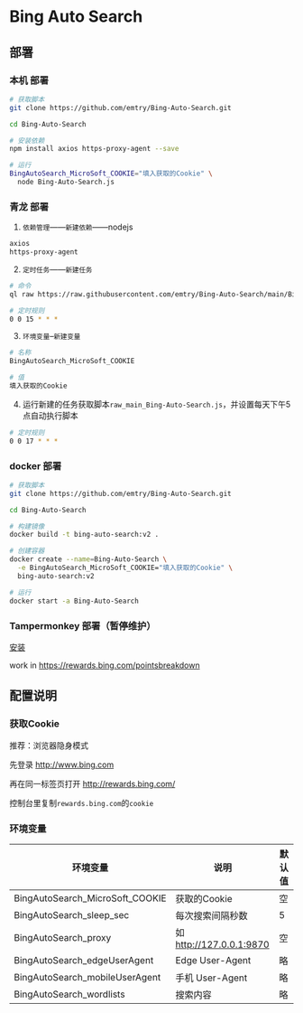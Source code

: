 # Bing Auto Search

## 部署

### 本机 部署

```bash
# 获取脚本
git clone https://github.com/emtry/Bing-Auto-Search.git

cd Bing-Auto-Search

# 安装依赖
npm install axios https-proxy-agent --save

# 运行
BingAutoSearch_MicroSoft_COOKIE="填入获取的Cookie" \
  node Bing-Auto-Search.js
```

### 青龙 部署

1. `依赖管理`——`新建依赖`——nodejs

```bash
axios
https-proxy-agent
```

2. `定时任务`——`新建任务`

```bash
# 命令
ql raw https://raw.githubusercontent.com/emtry/Bing-Auto-Search/main/Bing-Auto-Search.js

# 定时规则
0 0 15 * * *
```

3. `环境变量`–`新建变量`

```bash
# 名称
BingAutoSearch_MicroSoft_COOKIE

# 值
填入获取的Cookie
```

4. 运行新建的任务获取脚本`raw_main_Bing-Auto-Search.js`，并设置每天下午5点自动执行脚本
```bash
# 定时规则
0 0 17 * * *
```


### docker 部署

```bash
# 获取脚本
git clone https://github.com/emtry/Bing-Auto-Search.git

cd Bing-Auto-Search

# 构建镜像
docker build -t bing-auto-search:v2 .

# 创建容器
docker create --name=Bing-Auto-Search \
  -e BingAutoSearch_MicroSoft_COOKIE="填入获取的Cookie" \
  bing-auto-search:v2

# 运行
docker start -a Bing-Auto-Search
```

### Tampermonkey 部署（暂停维护）

[安装](https://github.com/emtry/Bing-Auto-Search/raw/main/Bing%20Auto%20Search.user.js)

work in https://rewards.bing.com/pointsbreakdown


## 配置说明

### 获取Cookie

推荐：浏览器隐身模式

先登录 http://www.bing.com

再在同一标签页打开 http://rewards.bing.com/

控制台里复制`rewards.bing.com`的`cookie`


### 环境变量

| 环境变量 | 说明 | 默认值 |
| ---------- | -------------- | -------------- |
| BingAutoSearch_MicroSoft_COOKIE | 获取的Cookie | 空 |
| BingAutoSearch_sleep_sec | 每次搜索间隔秒数 | 5 |
| BingAutoSearch_proxy   | 如 http://127.0.0.1:9870 | 空 |
| BingAutoSearch_edgeUserAgent   | Edge User-Agent | 略 |
| BingAutoSearch_mobileUserAgent   | 手机 User-Agent | 略 |
| BingAutoSearch_wordlists | 搜索内容 | 略 |
